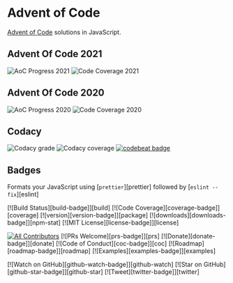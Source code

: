 # Advent of Code

[Advent of Code](https://adventofcode.com/) solutions in JavaScript.

## Advent Of Code 2021

![AoC Progress 2021](https://img.shields.io/static/v1?label=AoC%20Progress&message=64%25%20(16%20of%2025)&color=yellow&logo=github&style=for-the-badge)
![Code Coverage 2021](https://img.shields.io/static/v1?label=Code%20Coverage&message=100%25&color=lightgreen&logo=github&style=for-the-badge)

## Advent Of Code 2020

![AoC Progress 2020](https://img.shields.io/static/v1?label=AoC%20Progress&message=4%25%20(1%20of%2025)&color=red&logo=github&style=for-the-badge)
![Code Coverage 2020](https://img.shields.io/static/v1?label=Code%20Coverage&message=100%25&color=lightgreen&logo=github&style=for-the-badge)

## Codacy

![Codacy grade](https://img.shields.io/codacy/grade/25a68dd5c77a4b2db7d499f8f8882372?logo=codacy&style=for-the-badge)
![Codacy coverage](https://img.shields.io/codacy/coverage/25a68dd5c77a4b2db7d499f8f8882372?logo=codacy&style=for-the-badge)
[![codebeat badge](https://codebeat.co/badges/bf22bb74-c257-4712-95e7-fcdb19808c9b)](https://codebeat.co/projects/github-com-ropaolle-adventofcode-main)

## Badges

Formats your JavaScript using [`prettier`][prettier] followed by [`eslint --fix`][eslint]

[![Build Status][build-badge]][build]
[![Code Coverage][coverage-badge]][coverage]
[![version][version-badge]][package] [![downloads][downloads-badge]][npm-stat]
[![MIT License][license-badge]][license]

[![All Contributors](https://img.shields.io/badge/all_contributors-26-orange.svg?style=flat-square)](#contributors-)
[![PRs Welcome][prs-badge]][prs] [![Donate][donate-badge]][donate]
[![Code of Conduct][coc-badge]][coc] [![Roadmap][roadmap-badge]][roadmap]
[![Examples][examples-badge]][examples]

[![Watch on GitHub][github-watch-badge]][github-watch]
[![Star on GitHub][github-star-badge]][github-star]
[![Tweet][twitter-badge]][twitter]